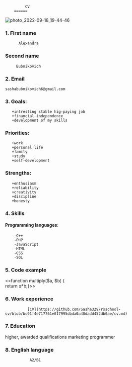              CV
	    ======

![photo_2022-09-18_19-44-46](https://user-images.githubusercontent.com/112116841/191086346-b5d885d4-d551-4a51-99dd-301f1728f267.jpg)

###  **1. First name**
          Alexandra
###   **Second name**
         Bubnikovich
###   **2. Email**
    sashabubnikovich6@gmail.com
###   **3. Goals:**
       +intresting stable hig-paying job
       +financial independence
       +development of my skills
###    **Priorities:**
       +work
       +personal life
       +family
       +study
       +self-development
###   **Strengths:**
       +enthusiasm
       +reliability
       +creativity
       +discipline
       +honesty
###   **4. Skills**
####   **Programming languages:**
        -C++
        -PHP
        -JavaScript
        -HTML
        -CSS
        -SQL
###   **5. Code example**
  <<function multiply($a, $b) {  
      return $a*$b;}>>
###   **6. Work experience** 
              [CV](https://github.com/Sasha329/rsschool-cv/blob/bc91f4e717761e017995dbda0a48dadd452db0ae/cv.md)
###   **7. Education**
higher, awarded qualifications marketing programmer
###   **8. English language**
               A2/B1

